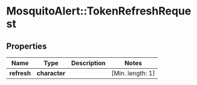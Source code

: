 # MosquitoAlert::TokenRefreshRequest


## Properties
Name | Type | Description | Notes
------------ | ------------- | ------------- | -------------
**refresh** | **character** |  | [Min. length: 1] 


